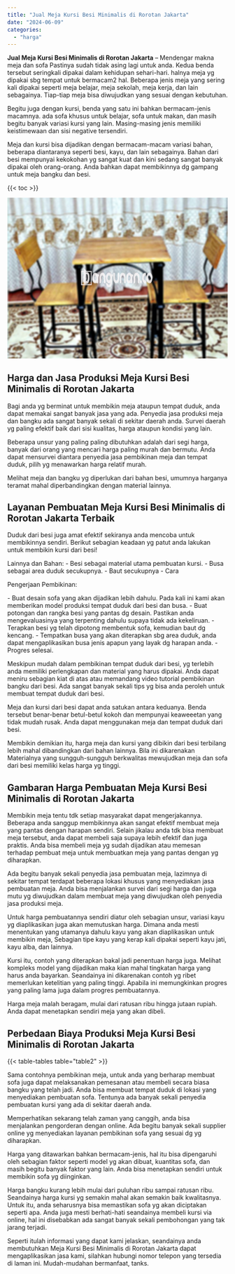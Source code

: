 ```yaml
---
title: "Jual Meja Kursi Besi Minimalis di Rorotan Jakarta"
date: "2024-06-09"
categories: 
  - "harga"
---
```


**Jual Meja Kursi Besi Minimalis di Rorotan Jakarta** – Mendengar makna meja dan sofa Pastinya sudah tidak asing lagi untuk anda. Kedua benda tersebut seringkali dipakai dalam kehidupan sehari-hari. halnya meja yg dipakai sbg tempat untuk bermacam2 hal. Beberapa jenis meja yang sering kali dipakai seperti meja belajar, meja sekolah, meja kerja, dan lain sebagainya. Tiap-tiap meja bisa diwujudkan yang sesuai dengan kebutuhan.

Begitu juga dengan kursi, benda yang satu ini bahkan bermacam-jenis macamnya. ada sofa khusus untuk belajar, sofa untuk makan, dan masih begitu banyak variasi kursi yang lain. Masing-masing jenis memiliki keistimewaan dan sisi negative tersendiri.

Meja dan kursi bisa dijadikan dengan bermacam-macam variasi bahan, beberapa diantaranya seperti besi, kayu, dan lain sebagainya. Bahan dari besi mempunyai kekokohan yg sangat kuat dan kini sedang sangat banyak dipakai oleh orang-orang. Anda bahkan dapat membikinnya dg gampang untuk meja bangku dan besi.

{{< toc >}}

![Jual Meja Kursi Besi Minimalis di Rorotan Jakarta](/images/jual-meja-besi-murah08.png)

## Harga dan Jasa Produksi Meja Kursi Besi Minimalis di Rorotan Jakarta

Bagi anda yg berminat untuk membikin meja ataupun tempat duduk, anda dapat memakai sangat banyak jasa yang ada. Penyedia jasa produksi meja dan bangku ada sangat banyak sekali di sekitar daerah anda. Survei daerah yg paling efektif baik dari sisi kualitas, harga ataupun kondisi yang lain.

Beberapa unsur yang paling paling dibutuhkan adalah dari segi harga, banyak dari orang yang mencari harga paling murah dan bermutu. Anda dapat mensurvei diantara penyedia jasa pembikinan meja dan tempat duduk, pilih yg menawarkan harga relatif murah.

Melihat meja dan bangku yg diperlukan dari bahan besi, umumnya harganya teramat mahal diperbandingkan dengan material lainnya.

## Layanan Pembuatan Meja Kursi Besi Minimalis di Rorotan Jakarta Terbaik

Duduk dari besi juga amat efektif sekiranya anda mencoba untuk membikinnya sendiri. Berikut sebagian keadaan yg patut anda lakukan untuk membikin kursi dari besi!

Lainnya dan Bahan: - Besi sebagai material utama pembuatan kursi. - Busa sebagai area duduk secukupnya. - Baut secukupnya - Cara

Pengerjaan Pembikinan:

\- Buat desain sofa yang akan dijadikan lebih dahulu. Pada kali ini kami akan memberikan model produksi tempat duduk dari besi dan busa. - Buat potongan dan rangka besi yang pantas dg desain. Pastikan anda mengevaluasinya yang terpenting dahulu supaya tidak ada kekeliruan. - Terapkan besi yg telah dipotong membentuk sofa, kemudian baut dg kencang. - Tempatkan busa yang akan diterapkan sbg area duduk, anda dapat mengaplikasikan busa jenis apapun yang layak dg harapan anda. - Progres selesai.

Meskipun mudah dalam pembikinan tempat duduk dari besi, yg terlebih anda memiliki perlengkapan dan material yang harus dipakai. Anda dapat meniru sebagian kiat di atas atau memandang video tutorial pembikinan bangku dari besi. Ada sangat banyak sekali tips yg bisa anda peroleh untuk membuat tempat duduk dari besi.

Meja dan kursi dari besi dapat anda satukan antara keduanya. Benda tersebut benar-benar betul-betul kokoh dan mempunyai keaweeetan yang tidak mudah rusak. Anda dapat menggunakan meja dan tempat duduk dari besi.

Membikin demikian itu, harga meja dan kursi yang dibikin dari besi terbilang lebih mahal dibandingkan dari bahan lainnya. Bila ini dikarenakan Materialnya yang sungguh-sungguh berkwalitas mewujudkan meja dan sofa dari besi memiliki kelas harga yg tinggi.

## Gambaran Harga Pembuatan Meja Kursi Besi Minimalis di Rorotan Jakarta

Membikin meja tentu tdk setiap masyarakat dapat mengerjakannya. Beberapa anda sanggup membikinnya akan sangat efektif membuat meja yang pantas dengan harapan sendiri. Selain jikalau anda tdk bisa membuat meja tersebut, anda dapat membeli saja supaya lebih efektif dan juga praktis. Anda bisa membeli meja yg sudah dijadikan atau memesan terhadap pembuat meja untuk membuatkan meja yang pantas dengan yg diharapkan.

Ada begitu banyak sekali penyedia jasa pembuatan meja, lazimnya di sekitar tempat terdapat beberapa lokasi khusus yang menyediakan jasa pembuatan meja. Anda bisa menjalankan survei dari segi harga dan juga mutu yg diwujudkan dalam membuat meja yang diwujudkan oleh penyedia jasa produksi meja.

Untuk harga pembuatannya sendiri diatur oleh sebagian unsur, variasi kayu yg diaplikasikan juga akan memutuskan harga. Dimana anda mesti menentukan yang utamanya dahulu kayu yang akan diaplikasikan untuk membikin meja, Sebagian tipe kayu yang kerap kali dipakai seperti kayu jati, kayu alba, dan lainnya.

Kursi itu, contoh yang diterapkan bakal jadi penentuan harga juga. Melihat kompleks model yang dijadikan maka kian mahal tingkatan harga yang harus anda bayarkan. Seandainya ini dikarenakan contoh yg ribet memerlukan ketelitian yang paling tinggi. Apabila ini memungkinkan progres yang paling lama juga dalam progres pembuatannya.

Harga meja malah beragam, mulai dari ratusan ribu hingga jutaan rupiah. Anda dapat menetapkan sendiri meja yang akan dibeli.

## Perbedaan Biaya Produksi Meja Kursi Besi Minimalis di Rorotan Jakarta

{{< table-tables table="table2" >}}

Sama contohnya pembikinan meja, untuk anda yang berharap membuat sofa juga dapat melaksanakan pemesanan atau membeli secara biasa bangku yang telah jadi. Anda bisa membuat tempat duduk di lokasi yang menyediakan pembuatan sofa. Tentunya ada banyak sekali penyedia pembuatan kursi yang ada di sekitar daerah anda.

Memperhatikan sekarang telah zaman yang canggih, anda bisa menjalankan pengorderan dengan online. Ada begitu banyak sekali supplier online yg menyediakan layanan pembikinan sofa yang sesuai dg yg diharapkan.

Harga yang ditawarkan bahkan bermacam-jenis, hal itu bisa dipengaruhi oleh sebagian faktor seperti model yg akan dibuat, kuantitas sofa, dan masih begitu banyak faktor yang lain. Anda bisa menetapkan sendiri untuk membikin sofa yg diinginkan.

Harga bangku kurang lebih mulai dari puluhan ribu sampai ratusan ribu. Seandainya harga kursi yg semakin mahal akan semakin baik kwalitasnya. Untuk itu, anda seharusnya bisa memastikan sofa yg akan diciptakan seperti apa. Anda juga mesti berhati-hati seandainya membeli kursi via online, hal ini disebabkan ada sangat banyak sekali pembohongan yang tak jarang terjadi.

Seperti itulah informasi yang dapat kami jelaskan, seandainya anda membutuhkan Meja Kursi Besi Minimalis di Rorotan Jakarta dapat mengaplikasikan jasa kami, silahkan hubungi nomor telepon yang tersedia di laman ini. Mudah-mudahan bermanfaat, tanks.
